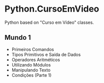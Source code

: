 # Python.CursoEmVideo
 Python based on "Curso em Vídeo" classes.

## Mundo 1
 - Primeiros Comandos
 - Tipos Primitivos e Saída de Dados
 - Operadores Aritméticos
 - Utilizando Módulos
 - Manipulando Texto
 - Condições (Parte 1)
